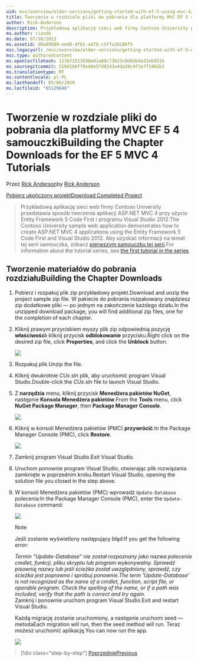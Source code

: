```yaml
---
uid: mvc/overview/older-versions/getting-started-with-ef-5-using-mvc-4/building-the-ef5-mvc4-chapter-downloads
title: Tworzenie w rozdziale pliki do pobrania dla platformy MVC EF 5 4 samouczki | Dokumentacja firmy Microsoft
author: Rick-Anderson
description: Przykładową aplikację sieci web firmy Contoso University przedstawia sposób tworzenia aplikacji ASP.NET MVC 4 przy użyciu Entity Framework 5 Code First i programu Visual Studio...
ms.author: riande
ms.date: 07/30/2013
ms.assetid: d0a89089-eed8-4f61-a478-c5ffa30186f5
msc.legacyurl: /mvc/overview/older-versions/getting-started-with-ef-5-using-mvc-4/building-the-ef5-mvc4-chapter-downloads
msc.type: authoredcontent
ms.openlocfilehash: 1138f1512690e01a09c73623c0d8db4a31eb921b
ms.sourcegitcommit: 51b01b6ff8edde57d8243e4da28c9f1e7f1962b2
ms.translationtype: MT
ms.contentlocale: pl-PL
ms.lasthandoff: 05/06/2019
ms.locfileid: "65129846"
---
```

# <a name="building-the-chapter-downloads-for-the-ef-5-mvc-4-tutorials"></a><span data-ttu-id="e2b96-103">Tworzenie w rozdziale pliki do pobrania dla platformy MVC EF 5 4 samouczki</span><span class="sxs-lookup"><span data-stu-id="e2b96-103">Building the Chapter Downloads for the EF 5 MVC 4 Tutorials</span></span>

<span data-ttu-id="e2b96-104">Przez [Rick Anderson]((https://twitter.com/RickAndMSFT))</span><span class="sxs-lookup"><span data-stu-id="e2b96-104">by [Rick Anderson]((https://twitter.com/RickAndMSFT))</span></span>

[<span data-ttu-id="e2b96-105">Pobierz ukończony projekt</span><span class="sxs-lookup"><span data-stu-id="e2b96-105">Download Completed Project</span></span>](http://code.msdn.microsoft.com/Getting-Started-with-dd0e2ed8)

> <span data-ttu-id="e2b96-106">Przykładową aplikację sieci web firmy Contoso University przedstawia sposób tworzenia aplikacji ASP.NET MVC 4 przy użyciu Entity Framework 5 Code First i programu Visual Studio 2012.</span><span class="sxs-lookup"><span data-stu-id="e2b96-106">The Contoso University sample web application demonstrates how to create ASP.NET MVC 4 applications using the Entity Framework 5 Code First and Visual Studio 2012.</span></span> <span data-ttu-id="e2b96-107">Aby uzyskać informacji na temat tej serii samouczka, zobacz [pierwszym samouczku tej serii](creating-an-entity-framework-data-model-for-an-asp-net-mvc-application.md).</span><span class="sxs-lookup"><span data-stu-id="e2b96-107">For information about the tutorial series, see [the first tutorial in the series](creating-an-entity-framework-data-model-for-an-asp-net-mvc-application.md).</span></span>

## <a name="building-the-chapter-downloads"></a><span data-ttu-id="e2b96-108">Tworzenie materiałów do pobrania rozdziału</span><span class="sxs-lookup"><span data-stu-id="e2b96-108">Building the Chapter Downloads</span></span>

1. <span data-ttu-id="e2b96-109">Pobierz i rozpakuj plik zip przykładowy projekt.</span><span class="sxs-lookup"><span data-stu-id="e2b96-109">Download and unzip the  project sample zip file.</span></span> <span data-ttu-id="e2b96-110">W pakiecie do pobrania rozpakowany znajdziesz zip dodatkowe pliki — po jednym na zakończenie każdego działu.</span><span class="sxs-lookup"><span data-stu-id="e2b96-110">In the unzipped download package, you will find additional zip files, one for the completion of each chapter.</span></span>
2. <span data-ttu-id="e2b96-111">Kliknij prawym przyciskiem myszy plik zip odpowiednią pozycję **właściwości**i kliknij przycisk **odblokowanie** przycisku.</span><span class="sxs-lookup"><span data-stu-id="e2b96-111">Right click on the desired zip file, click **Properties**, and click the **Unblock** button.</span></span>  
  
    ![](building-the-ef5-mvc4-chapter-downloads/_static/image1.png)
3. <span data-ttu-id="e2b96-112">Rozpakuj plik.</span><span class="sxs-lookup"><span data-stu-id="e2b96-112">Unzip the file.</span></span>
4. <span data-ttu-id="e2b96-113">Kliknij dwukrotnie *CUx.sln* plik, aby uruchomić program Visual Studio.</span><span class="sxs-lookup"><span data-stu-id="e2b96-113">Double-click the *CUx.sln* file to launch Visual Studio.</span></span>
5. <span data-ttu-id="e2b96-114">Z **narzędzia** menu, kliknij przycisk **Menedżera pakietów NuGet**, następnie **Konsola Menedżera pakietów**.</span><span class="sxs-lookup"><span data-stu-id="e2b96-114">From the **Tools** menu, click **NuGet Package Manager**, then **Package Manager Console**.</span></span>  
  
    ![](building-the-ef5-mvc4-chapter-downloads/_static/image2.png)
6. <span data-ttu-id="e2b96-115">Kliknij w konsoli Menedżera pakietów (PMC) **przywrócić**.</span><span class="sxs-lookup"><span data-stu-id="e2b96-115">In the Package Manager Console (PMC), click **Restore**.</span></span>  
  
    ![](building-the-ef5-mvc4-chapter-downloads/_static/image3.png)
7. <span data-ttu-id="e2b96-116">Zamknij program Visual Studio.</span><span class="sxs-lookup"><span data-stu-id="e2b96-116">Exit Visual Studio.</span></span>
8. <span data-ttu-id="e2b96-117">Uruchom ponownie program Visual Studio, otwierając plik rozwiązania zamknięte w poprzednim kroku.</span><span class="sxs-lookup"><span data-stu-id="e2b96-117">Restart Visual Studio, opening the solution file you closed in the step above.</span></span>
9. <span data-ttu-id="e2b96-118">W konsoli Menedżera pakietów (PMC) wprowadź `Update-Database` polecenia:</span><span class="sxs-lookup"><span data-stu-id="e2b96-118">In the Package Manager Console (PMC), enter the `Update-Database` command:</span></span>  
  
    ![](building-the-ef5-mvc4-chapter-downloads/_static/image4.png)  

    > [!NOTE]
    > <span data-ttu-id="e2b96-119">Jeśli zostanie wyświetlony następujący błąd:</span><span class="sxs-lookup"><span data-stu-id="e2b96-119">If you get the following error:</span></span>  
    >   
    >  <span data-ttu-id="e2b96-120">*Termin "Update-Database" nie został rozpoznany jako nazwa polecenia cmdlet, funkcji, pliku skryptu lub program wykonywalny. Sprawdź pisownię nazwy lub jeśli ścieżka został uwzględniony, sprawdź, czy ścieżka jest poprawna i spróbuj ponownie.*</span><span class="sxs-lookup"><span data-stu-id="e2b96-120">*The term 'Update-Database' is not recognized as the name of a cmdlet, function, script file, or operable program. Check the spelling of the name, or if a path was included, verify that the path is correct and try again.*</span></span>  
    > <span data-ttu-id="e2b96-121">Zamknij i ponownie uruchom program Visual Studio.</span><span class="sxs-lookup"><span data-stu-id="e2b96-121">Exit and restart Visual Studio.</span></span>

    <span data-ttu-id="e2b96-122">Każdą migrację zostanie uruchomiony, a następnie uruchomi seed — metoda</span><span class="sxs-lookup"><span data-stu-id="e2b96-122">Each migration will run, then the seed method will run.</span></span> <span data-ttu-id="e2b96-123">Teraz możesz uruchomić aplikację.</span><span class="sxs-lookup"><span data-stu-id="e2b96-123">You can now run the app.</span></span>

    ![](building-the-ef5-mvc4-chapter-downloads/_static/image5.png)

> [!div class="step-by-step"]
> [<span data-ttu-id="e2b96-124">Poprzednie</span><span class="sxs-lookup"><span data-stu-id="e2b96-124">Previous</span></span>](advanced-entity-framework-scenarios-for-an-mvc-web-application.md)
